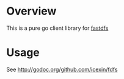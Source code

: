 Overview
========
This is a pure go client library for [fastdfs](http://github.com/happyfish100/fastdfs)

Usage
=====

See http://godoc.org/github.com/icexin/fdfs

